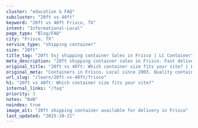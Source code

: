 ```yaml
---
cluster: "education & FAQ"
subcluster: "20ft vs 40ft"
keyword: "20ft vs 40ft Frisco, TX"
intent: "Informational-Local"
page_type: "Blog/FAQ"
city: "Frisco, TX"
service_type: "shipping container"
size: "20ft"
title_tag: "20ft 5sj shipping container Sales in Frisco | LC Container"
meta_description: "20ft shipping container sales in Frisco. Fast delivery, competitive pricing. Serving 20ft vs 40ft area. Quote ID: ZK3. Call (214) 524-4168 for your free quote today."
original_title: "20ft vs 40ft: Which container size fits your site? | LC Container"
original_meta: "Containers in Frisco. Local since 2003. Quality containers. Fast delivery. Get your free quote — call (214) 524-4168 today. LC Container — your trusted DFW c..."
url_slug: "/learn/20ft-vs-40ft/frisco"
h1: "20ft vs 40ft: Which container size fits your site?"
internal_links: "/faq"
priority: 3
notes: "NaN"
noindex: true
image_alt: "20ft shipping container available for delivery in Frisco"
last_updated: "2025-10-21"
---
```


<!-- TODO: Add unique city/inventory copy, images, and internal links here. -->
